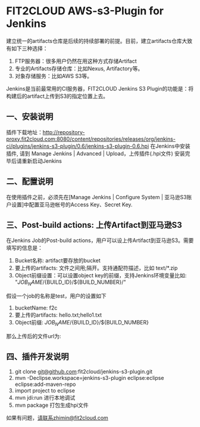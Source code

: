 FIT2CLOUD AWS-s3-Plugin for Jenkins
====================
建立统一的artifacts仓库是后续的持续部署的前提。目前，建立artifacts仓库大致有如下三种选择：

1. FTP服务器：很多用户仍然在用这种方式存储Artifact
2. 专业的Artifacts存储仓库：比如Nexus, Artifactory等。
3. 对象存储服务：比如AWS S3等。

Jenkins是当前最常用的CI服务器，FIT2CLOUD Jenkins S3 Plugin的功能是：将构建后的artifact上传到S3的指定位置上去。
 	
一、安装说明
-------------------------

插件下载地址：http://repository-proxy.fit2cloud.com:8080/content/repositories/releases/org/jenkins-ci/plugins/jenkins-s3-plugin/0.6/jenkins-s3-plugin-0.6.hpi
在Jenkins中安装插件, 请到 Manage Jenkins | Advanced | Upload，上传插件(.hpi文件)
安装完毕后请重新启动Jenkins

二、配置说明
-------------------------

在使用插件之前，必须先在[Manage Jenkins | Configure System | 亚马逊S3账户设置]中配置亚马逊帐号的Access Key、Secret Key.


三、Post-build actions: 上传Artifact到亚马逊S3
-------------------------

在Jenkins Job的Post-build actions，用户可以设上传Artifact到亚马逊S3。需要填写的信息是：

1. Bucket名称: artifact要存放的bucket
2. 要上传的artifacts: 文件之间用;隔开。支持通配符描述，比如 text/*.zip
3. Object前缀设置：可以设置object key的前缀，支持Jenkins环境变量比如: "${JOB_NAME}/${BUILD_ID}/${BUILD_NUMBER}/"

假设一个job的名称是test，用户的设置如下

1. bucketName: f2c
2. 要上传的artifacts: hello.txt;hello1.txt
3. Object前缀: ${JOB_NAME}/${BUILD_ID}/${BUILD_NUMBER}

那么上传后的文件url为: 


四、插件开发说明
-------------------------

1. git clone git@github.com:fit2cloud/jenkins-s3-plugin.git
2. mvn -Declipse.workspace=jenkins-s3-plugin eclipse:eclipse eclipse:add-maven-repo
3. import project to eclipse
4. mvn jdi:run 进行本地调试
5. mvn package 打包生成hpi文件

如果有问题，请联系zhimin@fit2cloud.com
